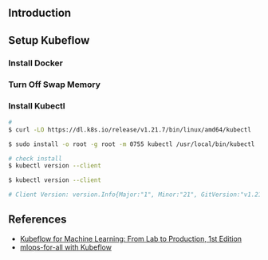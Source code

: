 ## Introduction

## Setup Kubeflow
### Install Docker

### Turn Off Swap Memory


### Install Kubectl
```bash
# 
$ curl -LO https://dl.k8s.io/release/v1.21.7/bin/linux/amd64/kubectl
```

```bash
$ sudo install -o root -g root -m 0755 kubectl /usr/local/bin/kubectl

# check install
$ kubectl version --client
```

```bash
$ kubectl version --client

# Client Version: version.Info{Major:"1", Minor:"21", GitVersion:"v1.21.7", GitCommit:"1f86634ff08f37e54e8bfcd86bc90b61c98f84d4", GitTreeState:"clean", BuildDate:"2021-11-17T14:41:19Z", GoVersion:"go1.16.10", Compiler:"gc", Platform:"linux/amd64"}
```



## References
- [Kubeflow for Machine Learning: From Lab to Production, 1st Edition]
- [mlops-for-all with Kubeflow]

[Kubeflow for Machine Learning: From Lab to Production, 1st Edition]: https://www.amazon.com/Kubeflow-Machine-Learning-Lab-Production/dp/1492050121
[mlops-for-all with Kubeflow]: https://mlops-for-all.github.io/docs/introduction/intro
